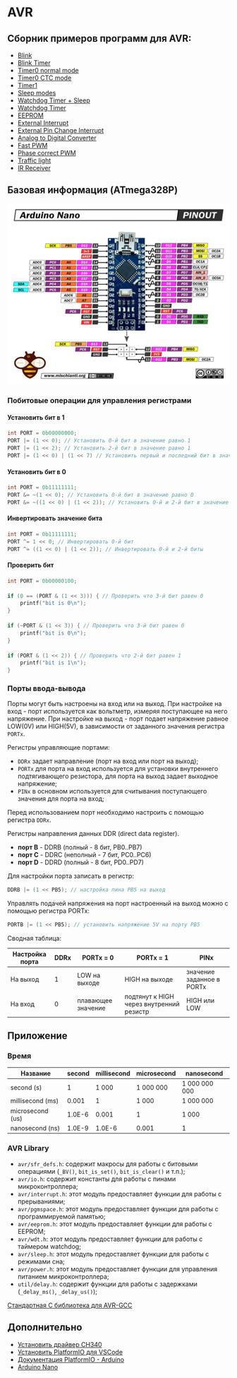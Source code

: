 # AVR

## Сборник примеров программ для AVR:

- [Blink](./src/main-blink.c)
- [Blink Timer](./src/main-blink-timer.c)
- [Timer0 normal mode](./src/main-timer0-normal.c)
- [Timer0 CTC mode](./src/main-timer0-ctc.c)
- [Timer1](./src/main-timer1.c)
- [Sleep modes](./src/main-sleep.c)
- [Watchdog Timer + Sleep](./src/main-wdt-sleep.c)
- [Watchdog Timer](./src/main-wdt.c)
- [EEPROM](./src/main-eeprom.c)
- [External Interrupt](./src/main-external-interrupt.c)
- [External Pin Change Interrupt](./src/main-external-interrupt-pin-change.c)
- [Analog to Digital Converter](./src/main-adc.c)
- [Fast PWM](./src/main-pwm-fast.c)
- [Phase correct PWM](./src/main-pwm-phase-correct.c)
- [Traffic light](./src/main-traffic-light.c)
- [IR Receiver](./src/main-ir-receiver.c)

## Базовая информация (ATmega328P)

![Arduino Nano](./docs/images/arduino_nano.jpg)

### Побитовые операции для управления регистрами

#### Установить бит в 1

```c
int PORT = 0b00000000;
PORT |= (1 << 0); // Установить 0-й бит в значение равно 1
PORT |= (1 << 2); // Установить 2-й бит в значение равно 1
PORT |= (1 << 0) | (1 << 7) // Установить первый и последний бит в значение равно 1
```

#### Установить бит в 0

```c
int PORT = 0b11111111;
PORT &= ~(1 << 0); // Установить 0-й бит в значение равно 0
PORT &= ~((1 << 0) | (1 << 2)); // Установить 0-й и 2-й бит в значение равно 0
```

#### Инвертировать значение бита

```c
int PORT = 0b11111111;
PORT ^= 1 << 0; // Инвертировать 0-й бит
PORT ^= ((1 << 0) | (1 << 2)); // Инвертировать 0-й и 2-й биты
```

#### Проверить бит

```c
int PORT = 0b00000100;

if (0 == (PORT & (1 << 3))) { // Проверить что 3-й бит равен 0
    printf("bit is 0\n");
}

if (~PORT & (1 << 3)) { // Проверить что 3-й бит равен 0
    printf("bit is 0\n");
}

if (PORT & (1 << 2)) { // Проверить что 2-й бит равен 1
    printf("bit is 1\n");
}
```

### Порты ввода-вывода

Порты могут быть настроены на вход или на выход. 
При настройке на вход - порт используется как вольтметр, измеряя поступающее на него напряжение.
При настройке на выход - порт подает напряжение равное LOW(0V) или HIGH(5V), в зависимости от заданного значения регистра `PORTx`.

Регистры управляющие портами:
- `DDRx` задает направление (порт на вход или порт на выход);
- `PORTx` для порта на вход используется для установки внутреннего подтягивающего резистора, для порта на выход задает выходное напряжение;
- `PINx` в основном используется для считывания поступающего значения для порта на вход;

Перед использованием порт необходимо настроить с помощью регистра `DDRx`.

Регистры направления данных DDR (direct data register).

- **порт B** - DDRB (полный - 8 бит, PB0..PB7)
- **порт C** - DDRC (неполный - 7 бит, PC0..PC6)
- **порт D** - DDRD (полный - 8 бит, PD0..PD7)

Для настройки порта записать в регистр:

```c
DDRB |= (1 << PB5); // настройка пина PB5 на выход
```

Управлять подачей напряжения на порт настроенный на выход можно с помощью регистра PORTx:

```c
PORTB |= (1 << PB5); // установить напряжение 5V на порту PB5
```

Сводная таблица:

| Настройка порта | DDRx | PORTx = 0          | PORTx = 1                                | PINx                       |
|-----------------|------|--------------------|------------------------------------------|----------------------------|
| На выход        | 1    | LOW на выходе      | HIGH на выходе                           | значение заданное в PORTx |
| На вход         | 0    | плавающее значение | подтянут к HIGH через внутренний резистр | HIGH или LOW               |

## Приложение

### Время

| Название         | second | millisecond | microsecond | nanosecond    |
|------------------|--------|-------------|-------------|---------------|
| second (s)       | 1      | 1 000       | 1 000 000   | 1 000 000 000 |
| millisecond (ms) | 0.001  | 1           | 1 000       | 1 000 000     |
| microsecond (us) | 1.0E-6 | 0.001       | 1           | 1 000         |
| nanosecond (ns)  | 1.0E-9 | 1.0E-6      | 0.001       | 1             |

### AVR Library

- `avr/sfr_defs.h`: содержит макросы для работы с битовыми операциями (`_BV()`, `bit_is_set()`, `bit_is_clear()` и т.п.);
- `avr/io.h`: содержит константы для работы с пинами микроконтроллера;
- `avr/interrupt.h`: этот модуль предоставляет функции для работы с прерываниями;
- `avr/pgmspace.h`: этот модуль предоставляет функции для работы с программируемой памятью;
- `avr/eeprom.h`: этот модуль предоставляет функции для работы с EEPROM;
- `avr/wdt.h`: этот модуль предоставляет функции для работы с таймером watchdog;
- `avr/sleep.h`: этот модуль предоставляет функции для работы с режимами сна;
- `avr/power.h`: этот модуль предоставляет функции для управления питанием микроконтроллера;
- `util/delay.h`: содержит функции для работы с задержками (`_delay_ms()`, `_delay_us()`);

[Стандартная C библиотека для AVR-GCC](https://www.nongnu.org/avr-libc/user-manual/modules.html)

## Дополнительно

- [Установить драйвер CH340](http://www.wch-ic.com/downloads/CH341SER_MAC_ZIP.html)
- [Установить PlatformIO для VSCode](https://platformio.org)
- [Документация PlatformIO - Arduino](https://docs.platformio.org/en/stable/frameworks/arduino.html)
- [Arduino Nano](https://docs.arduino.cc/hardware/nano)
